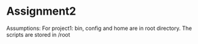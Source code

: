 # Assignment2
Assumptions:
For project1:
bin, config and home are in root directory. The scripts are stored in /root